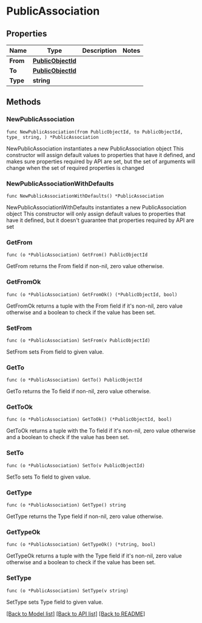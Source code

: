 # PublicAssociation

## Properties

Name | Type | Description | Notes
------------ | ------------- | ------------- | -------------
**From** | [**PublicObjectId**](PublicObjectId.md) |  | 
**To** | [**PublicObjectId**](PublicObjectId.md) |  | 
**Type** | **string** |  | 

## Methods

### NewPublicAssociation

`func NewPublicAssociation(from PublicObjectId, to PublicObjectId, type_ string, ) *PublicAssociation`

NewPublicAssociation instantiates a new PublicAssociation object
This constructor will assign default values to properties that have it defined,
and makes sure properties required by API are set, but the set of arguments
will change when the set of required properties is changed

### NewPublicAssociationWithDefaults

`func NewPublicAssociationWithDefaults() *PublicAssociation`

NewPublicAssociationWithDefaults instantiates a new PublicAssociation object
This constructor will only assign default values to properties that have it defined,
but it doesn't guarantee that properties required by API are set

### GetFrom

`func (o *PublicAssociation) GetFrom() PublicObjectId`

GetFrom returns the From field if non-nil, zero value otherwise.

### GetFromOk

`func (o *PublicAssociation) GetFromOk() (*PublicObjectId, bool)`

GetFromOk returns a tuple with the From field if it's non-nil, zero value otherwise
and a boolean to check if the value has been set.

### SetFrom

`func (o *PublicAssociation) SetFrom(v PublicObjectId)`

SetFrom sets From field to given value.


### GetTo

`func (o *PublicAssociation) GetTo() PublicObjectId`

GetTo returns the To field if non-nil, zero value otherwise.

### GetToOk

`func (o *PublicAssociation) GetToOk() (*PublicObjectId, bool)`

GetToOk returns a tuple with the To field if it's non-nil, zero value otherwise
and a boolean to check if the value has been set.

### SetTo

`func (o *PublicAssociation) SetTo(v PublicObjectId)`

SetTo sets To field to given value.


### GetType

`func (o *PublicAssociation) GetType() string`

GetType returns the Type field if non-nil, zero value otherwise.

### GetTypeOk

`func (o *PublicAssociation) GetTypeOk() (*string, bool)`

GetTypeOk returns a tuple with the Type field if it's non-nil, zero value otherwise
and a boolean to check if the value has been set.

### SetType

`func (o *PublicAssociation) SetType(v string)`

SetType sets Type field to given value.



[[Back to Model list]](../README.md#documentation-for-models) [[Back to API list]](../README.md#documentation-for-api-endpoints) [[Back to README]](../README.md)


